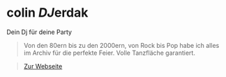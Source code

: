 # colin *DJ*erdak
Dein Dj für deine Party
>  Von den 80ern bis zu den 2000ern, von Rock bis Pop habe ich alles im Archiv für die perfekte Feier. Volle Tanzfläche garantiert.

 
> [Zur Webseite](https://dj-djerdak.netlify.app/)